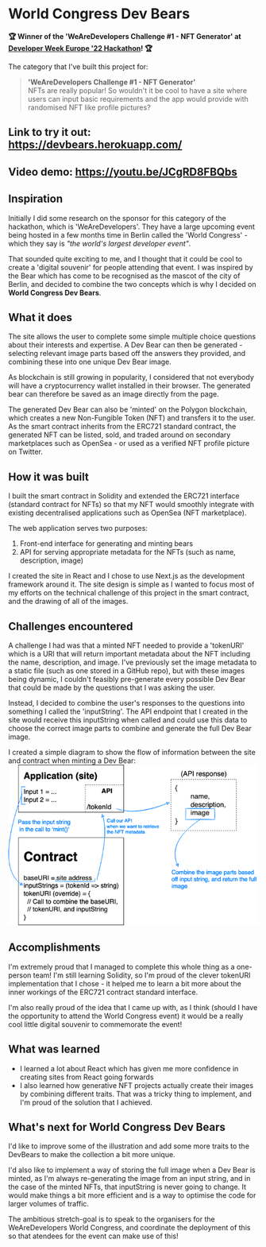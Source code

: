 # World Congress Dev Bears

**🏆 Winner of the 'WeAreDevelopers Challenge #1 - NFT Generator' at  [Developer Week Europe '22 Hackathon](https://dw-europe-2022-hackathon.devpost.com)! 🏆**

The category that I've built this project for:

>**'WeAreDevelopers Challenge #1 - NFT Generator'**\
> NFTs are really popular! So wouldn't it be cool to have a site where users can input basic requirements and the app would provide with randomised NFT like profile pictures?

## Link to try it out: https://devbears.herokuapp.com/
## Video demo: https://youtu.be/JCgRD8FBQbs
## Inspiration
Initially I did some research on the sponsor for this category of the hackathon, which is 'WeAreDevelopers'. They have a large upcoming event being hosted in a few months time in Berlin called the 'World Congress' - which they say is _"the world's largest developer event"_.

That sounded quite exciting to me, and I thought that it could be cool to create a 'digital souvenir' for people attending that event. I was inspired by the Bear which has come to be recognised as the mascot of the city of Berlin, and decided to combine the two concepts which is why I decided on **World Congress Dev Bears**.

## What it does
The site allows the user to complete some simple multiple choice questions about their interests and expertise. A Dev Bear can then be generated - selecting relevant image parts based off the answers they provided, and combining these into one unique Dev Bear image.

As blockchain is still growing in popularity, I considered that not everybody will have a cryptocurrency wallet installed in their browser. The generated bear can therefore be saved as an image directly from the page.

The generated Dev Bear can also be 'minted' on the Polygon blockchain, which creates a new Non-Fungible Token (NFT) and transfers it to the user. As the smart contract inherits from the ERC721 standard contract, the generated NFT can be listed, sold, and traded around on secondary marketplaces such as OpenSea - or used as a verified NFT profile picture on Twitter.

## How it was built
I built the smart contract in Solidity and extended the ERC721 interface (standard contract for NFTs) so that my NFT would smoothly integrate with existing decentralised applications such as OpenSea (NFT marketplace).

The web application serves two purposes:
1. Front-end interface for generating and minting bears
2. API for serving appropriate metadata for the NFTs (such as name, description, image)

I created the site in React and I chose to use Next.js as the development framework around it. The site design is simple as I wanted to focus most of my efforts on the technical challenge of this project in the smart contract, and the drawing of all of the images.

## Challenges encountered
A challenge I had was that a minted NFT needed to provide a 'tokenURI' which is a URI that will return important metadata about the NFT including the name, description, and image. I've previously set the image metadata to a static file (such as one stored in a GitHub repo), but with these images being dynamic, I couldn't feasibly pre-generate every possible Dev Bear that could be made by the questions that I was asking the user.

Instead, I decided to combine the user's responses to the questions into something I called the 'inputString'. The API endpoint that I created in the site would receive this inputString when called and could use this data to choose the correct image parts to combine and generate the full Dev Bear image.

I created a simple diagram to show the flow of information between the site and contract when minting a Dev Bear:
![Design diagram of the interactions between site and contract](res/site_contract_interaction.png)

## Accomplishments
I'm extremely proud that I managed to complete this whole thing as a one-person team! I'm still learning Solidity, so I'm proud of the clever tokenURI implementation that I chose - it helped me to learn a bit more about the inner workings of the ERC721 contract standard interface.

I'm also really proud of the idea that I came up with, as I think (should I have the opportunity to attend the World Congress event) it would be a really cool little digital souvenir to commemorate the event!

## What was learned
* I learned a lot about React which has given me more confidence in creating sites from React going forwards
* I also learned how generative NFT projects actually create their images by combining different traits. That was a tricky thing to implement, and I'm proud of the solution  that I achieved.

## What's next for World Congress Dev Bears
I'd like to improve some of the illustration and add some more traits to the DevBears to make the collection a bit more unique.

I'd also like to implement a way of storing the full image when a Dev Bear is minted, as I'm always re-generating the image from an input string, and in the case of the minted NFTs, that inputString is never going to change. It would make things a bit more efficient and is a way to optimise the code for larger volumes of traffic.

The ambitious stretch-goal is to speak to the organisers for the WeAreDevelopers World Congress, and coordinate the deployment of this so that atendees for the event can make use of this!